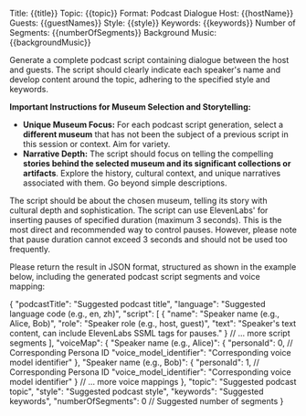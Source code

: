 Title: {{title}}
Topic: {{topic}}
Format: Podcast Dialogue
Host: {{hostName}}
Guests: {{guestNames}}
Style: {{style}}
Keywords: {{keywords}}
Number of Segments: {{numberOfSegments}}
Background Music: {{backgroundMusic}}

Generate a complete podcast script containing dialogue between the host and guests. The script should clearly indicate each speaker's name and develop content around the topic, adhering to the specified style and keywords.

**Important Instructions for Museum Selection and Storytelling:**
*   **Unique Museum Focus:** For each podcast script generation, select a **different museum** that has not been the subject of a previous script in this session or context. Aim for variety.
*   **Narrative Depth:** The script should focus on telling the compelling **stories behind the selected museum and its significant collections or artifacts**. Explore the history, cultural context, and unique narratives associated with them. Go beyond simple descriptions.

The script should be about the chosen museum, telling its story with cultural depth and sophistication. The script can use ElevenLabs' <break time="x.xs" />
for inserting pauses of specified duration (maximum 3 seconds). This is the most direct and recommended way to control pauses. However, please note that pause duration cannot exceed 3 seconds and should not be used too frequently.

Please return the result in JSON format, structured as shown in the example below, including the generated podcast script segments and voice mapping:

{
"podcastTitle": "Suggested podcast title",
"language": "Suggested language code (e.g., en, zh)",
"script": [
{
"name": "Speaker name (e.g., Alice, Bob)",
"role": "Speaker role (e.g., host, guest)",
"text": "Speaker's text content, can include ElevenLabs SSML <break> tags for pauses."
}
// ... more script segments
],
"voiceMap": {
"Speaker name (e.g., Alice)": {
"personaId": 0, // Corresponding Persona ID
"voice_model_identifier": "Corresponding voice model identifier"
},
"Speaker name (e.g., Bob)": {
"personaId": 1, // Corresponding Persona ID
"voice_model_identifier": "Corresponding voice model identifier"
}
// ... more voice mappings
},
"topic": "Suggested podcast topic",
"style": "Suggested podcast style",
"keywords": "Suggested keywords",
"numberOfSegments": 0 // Suggested number of segments
}
